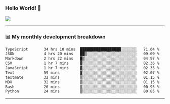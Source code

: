 ### Hello World! 👋

<a>
  <img align="center" src="https://github-readme-stats.vercel.app/api?username=megatunger&count_private=true&include_all_commits=true&bg_color=30,56CCF2,2F80ED&title_color=fff&text_color=fff" />
</a>

------
### 📊 My monthly development breakdown

<!--START_SECTION:waka-->

```txt
TypeScript       34 hrs 10 mins  ██████████████████░░░░░░░   71.64 %
JSON             4 hrs 20 mins   ██▒░░░░░░░░░░░░░░░░░░░░░░   09.09 %
Markdown         2 hrs 22 mins   █▒░░░░░░░░░░░░░░░░░░░░░░░   04.97 %
CSV              1 hr 7 mins     ▓░░░░░░░░░░░░░░░░░░░░░░░░   02.36 %
JavaScript       1 hr 7 mins     ▓░░░░░░░░░░░░░░░░░░░░░░░░   02.35 %
Text             59 mins         ▓░░░░░░░░░░░░░░░░░░░░░░░░   02.07 %
textmate         32 mins         ▒░░░░░░░░░░░░░░░░░░░░░░░░   01.15 %
MDX              32 mins         ▒░░░░░░░░░░░░░░░░░░░░░░░░   01.15 %
Bash             26 mins         ▒░░░░░░░░░░░░░░░░░░░░░░░░   00.93 %
Python           24 mins         ▒░░░░░░░░░░░░░░░░░░░░░░░░   00.85 %
```

<!--END_SECTION:waka-->

------

